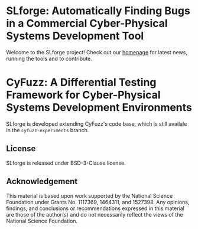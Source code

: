 # SLforge: Automatically Finding Bugs in a Commercial Cyber-Physical Systems Development Tool

Welcome to the SLforge project! Check out our [homepage](https://github.com/verivital/slsf_randgen/wiki) for latest news, running the tools and to contribute.

# CyFuzz: A Differential Testing Framework for Cyber-Physical Systems Development Environments

SLforge is developed extending CyFuzz's code base, which is still availale in the `cyfuzz-experiments` branch.


## License

SLforge is released under BSD-3-Clause license.

## Acknowledgement

This material is based upon work supported by the National Science Foundation under Grants No. 1117369, 1464311, and 1527398. Any opinions, findings, and conclusions or recommendations expressed in this material are those of the author(s) and do not necessarily reflect the views of the National Science Foundation.
